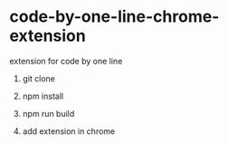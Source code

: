 # code-by-one-line-chrome-extension
extension for code by one line


1. git clone

2. npm install

3. npm run build

4. add extension in chrome